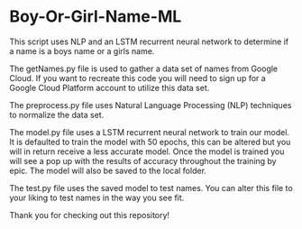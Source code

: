 # Boy-Or-Girl-Name-ML
This script uses NLP and an LSTM recurrent neural network to determine if a name is a boys name or a girls name.


The getNames.py file is used to gather a data set of names from Google Cloud. If you want to recreate this code you will need to sign up for a Google Cloud Platform account to utilize this data set.

The preprocess.py file uses Natural Language Processing (NLP) techniques to normalize the data set.

The model.py file uses a LSTM recurrent neural network to train our model. It is defaulted to train the model with 50 epochs, this can be altered but you will in return receive a less accurate model. Once the model is trained you will see a pop up with the results of accuracy throughout the training by epic. The model will also be saved to the local folder.

The test.py file uses the saved model to test names. You can alter this file to your liking to test names in the way you see fit.


Thank you for checking out this repository!
